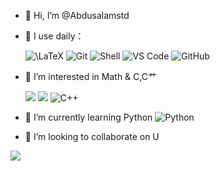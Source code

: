 - 👋 Hi, I’m @Abdusalamstd
- 🚀 I use daily：


  ![$\LaTeX$](https://img.shields.io/badge/-Tex-black?style=plastic&logo=tex)
  ![Git](https://img.shields.io/badge/-Git-black?style=plastic&logo=git)
  ![Shell](https://img.shields.io/badge/-Shell-blasck?style=plastic&logo=Shell)
  ![VS Code](https://img.shields.io/badge/-VS%20Code-007ACC?style=plastic&logo=visual-studio-code)
  ![GitHub](https://img.shields.io/badge/-GitHub-181717?style=plastic&logo=github)

- 👀 I’m interested in Math & C,C艹 


  ![](https://img.shields.io/badge/Math-Algebra-red.svg)
  ![](https://img.shields.io/badge/Math-equation-yellow.svg?style=flat)
  ![C++](https://img.shields.io/badge/-C++-00599C?style=plastic&logo=c)
- 🌱 I’m currently learning Python ![Python](https://img.shields.io/badge/-Python-8fcfd1?style=plastic&logo=Python)
- 💞️ I’m looking to collaborate on U

[![](https://github-readme-stats.vercel.app/api?username=Abdusalamstd&theme=dark&show_icons=true)](https://github.com/Abdusalamstd)

<!---
Abdusalamstd/Abdusalamstd is a ✨ special ✨ repository because its `README.md` (this file) appears on your GitHub profile.
You can click the Preview link to take a look at your changes.
--->
